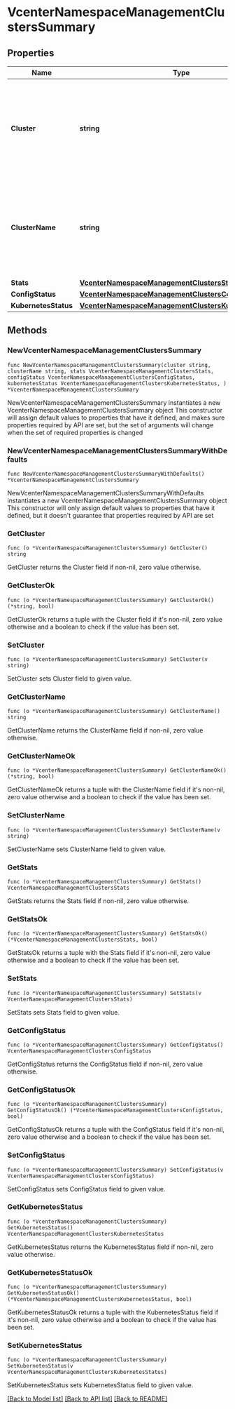 # VcenterNamespaceManagementClustersSummary

## Properties

Name | Type | Description | Notes
------------ | ------------- | ------------- | -------------
**Cluster** | **string** | Identifier for the cluster. When clients pass a value of this structure as a parameter, the field must be an identifier for the resource type: ClusterComputeResource. When operations return a value of this structure as a result, the field will be an identifier for the resource type: ClusterComputeResource. | 
**ClusterName** | **string** | Name of the cluster. When clients pass a value of this structure as a parameter, the field must be an identifier for the resource type: ClusterComputeResource.name. When operations return a value of this structure as a result, the field will be an identifier for the resource type: ClusterComputeResource.name. | 
**Stats** | [**VcenterNamespaceManagementClustersStats**](VcenterNamespaceManagementClustersStats.md) |  | 
**ConfigStatus** | [**VcenterNamespaceManagementClustersConfigStatus**](VcenterNamespaceManagementClustersConfigStatus.md) |  | 
**KubernetesStatus** | [**VcenterNamespaceManagementClustersKubernetesStatus**](VcenterNamespaceManagementClustersKubernetesStatus.md) |  | 

## Methods

### NewVcenterNamespaceManagementClustersSummary

`func NewVcenterNamespaceManagementClustersSummary(cluster string, clusterName string, stats VcenterNamespaceManagementClustersStats, configStatus VcenterNamespaceManagementClustersConfigStatus, kubernetesStatus VcenterNamespaceManagementClustersKubernetesStatus, ) *VcenterNamespaceManagementClustersSummary`

NewVcenterNamespaceManagementClustersSummary instantiates a new VcenterNamespaceManagementClustersSummary object
This constructor will assign default values to properties that have it defined,
and makes sure properties required by API are set, but the set of arguments
will change when the set of required properties is changed

### NewVcenterNamespaceManagementClustersSummaryWithDefaults

`func NewVcenterNamespaceManagementClustersSummaryWithDefaults() *VcenterNamespaceManagementClustersSummary`

NewVcenterNamespaceManagementClustersSummaryWithDefaults instantiates a new VcenterNamespaceManagementClustersSummary object
This constructor will only assign default values to properties that have it defined,
but it doesn't guarantee that properties required by API are set

### GetCluster

`func (o *VcenterNamespaceManagementClustersSummary) GetCluster() string`

GetCluster returns the Cluster field if non-nil, zero value otherwise.

### GetClusterOk

`func (o *VcenterNamespaceManagementClustersSummary) GetClusterOk() (*string, bool)`

GetClusterOk returns a tuple with the Cluster field if it's non-nil, zero value otherwise
and a boolean to check if the value has been set.

### SetCluster

`func (o *VcenterNamespaceManagementClustersSummary) SetCluster(v string)`

SetCluster sets Cluster field to given value.


### GetClusterName

`func (o *VcenterNamespaceManagementClustersSummary) GetClusterName() string`

GetClusterName returns the ClusterName field if non-nil, zero value otherwise.

### GetClusterNameOk

`func (o *VcenterNamespaceManagementClustersSummary) GetClusterNameOk() (*string, bool)`

GetClusterNameOk returns a tuple with the ClusterName field if it's non-nil, zero value otherwise
and a boolean to check if the value has been set.

### SetClusterName

`func (o *VcenterNamespaceManagementClustersSummary) SetClusterName(v string)`

SetClusterName sets ClusterName field to given value.


### GetStats

`func (o *VcenterNamespaceManagementClustersSummary) GetStats() VcenterNamespaceManagementClustersStats`

GetStats returns the Stats field if non-nil, zero value otherwise.

### GetStatsOk

`func (o *VcenterNamespaceManagementClustersSummary) GetStatsOk() (*VcenterNamespaceManagementClustersStats, bool)`

GetStatsOk returns a tuple with the Stats field if it's non-nil, zero value otherwise
and a boolean to check if the value has been set.

### SetStats

`func (o *VcenterNamespaceManagementClustersSummary) SetStats(v VcenterNamespaceManagementClustersStats)`

SetStats sets Stats field to given value.


### GetConfigStatus

`func (o *VcenterNamespaceManagementClustersSummary) GetConfigStatus() VcenterNamespaceManagementClustersConfigStatus`

GetConfigStatus returns the ConfigStatus field if non-nil, zero value otherwise.

### GetConfigStatusOk

`func (o *VcenterNamespaceManagementClustersSummary) GetConfigStatusOk() (*VcenterNamespaceManagementClustersConfigStatus, bool)`

GetConfigStatusOk returns a tuple with the ConfigStatus field if it's non-nil, zero value otherwise
and a boolean to check if the value has been set.

### SetConfigStatus

`func (o *VcenterNamespaceManagementClustersSummary) SetConfigStatus(v VcenterNamespaceManagementClustersConfigStatus)`

SetConfigStatus sets ConfigStatus field to given value.


### GetKubernetesStatus

`func (o *VcenterNamespaceManagementClustersSummary) GetKubernetesStatus() VcenterNamespaceManagementClustersKubernetesStatus`

GetKubernetesStatus returns the KubernetesStatus field if non-nil, zero value otherwise.

### GetKubernetesStatusOk

`func (o *VcenterNamespaceManagementClustersSummary) GetKubernetesStatusOk() (*VcenterNamespaceManagementClustersKubernetesStatus, bool)`

GetKubernetesStatusOk returns a tuple with the KubernetesStatus field if it's non-nil, zero value otherwise
and a boolean to check if the value has been set.

### SetKubernetesStatus

`func (o *VcenterNamespaceManagementClustersSummary) SetKubernetesStatus(v VcenterNamespaceManagementClustersKubernetesStatus)`

SetKubernetesStatus sets KubernetesStatus field to given value.



[[Back to Model list]](../README.md#documentation-for-models) [[Back to API list]](../README.md#documentation-for-api-endpoints) [[Back to README]](../README.md)


